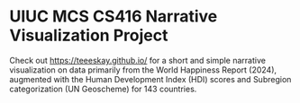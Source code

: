 # UIUC MCS CS416 Narrative Visualization Project

Check out https://teeeskay.github.io/ for a short and simple narrative visualization on data primarily from the World Happiness Report (2024), augmented with the Human Development Index (HDI) scores and Subregion categorization (UN Geoscheme) for 143 countries.
